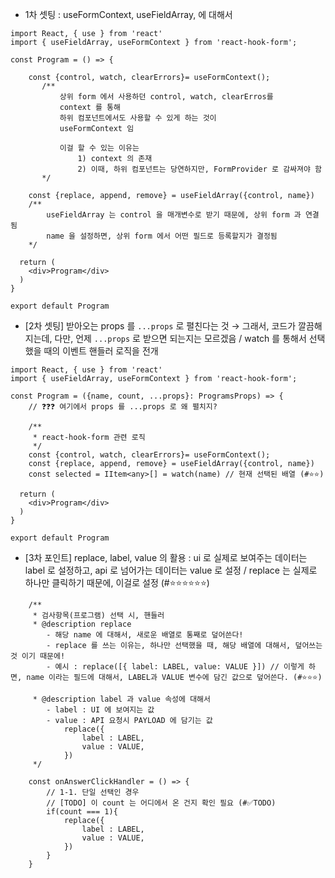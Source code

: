 - 1차 셋팅 : useFormContext, useFieldArray, 에 대해서

```tsx
import React, { use } from 'react'
import { useFieldArray, useFormContext } from 'react-hook-form';

const Program = () => {

    const {control, watch, clearErrors}= useFormContext();
	   /**
		   상위 form 에서 사용하던 control, watch, clearErros를 
		   context 를 통해 
		   하위 컴포넌트에서도 사용할 수 있게 하는 것이 
		   useFormContext 임 
		   
		   이걸 할 수 있는 이유는 
			   1) context 의 존재 
			   2) 이때, 하위 컴포넌트는 당연하지만, FormProvider 로 감싸져야 함 
	   */
    
    const {replace, append, remove} = useFieldArray({control, name})
    /**
	    useFieldArray 는 control 을 매개변수로 받기 때문에, 상위 form 과 연결됨 
	    name 을 설정하면, 상위 form 에서 어떤 필드로 등록할지가 결정됨 
    */

  return (
    <div>Program</div>
  )
}

export default Program
```

- [2차 셋팅] 받아오는 props 를 `...props` 로 펼친다는 것 → 그래서, 코드가 깔끔해지는데, 다만, 언제 `...props` 로 받으면 되는지는 모르겠음 / watch 를 통해서 선택했을 때의 이벤트 핸들러 로직을 전개

```tsx
import React, { use } from 'react'
import { useFieldArray, useFormContext } from 'react-hook-form';

const Program = ({name, count, ...props}: ProgramsProps) => {
    // ❓❓❓ 여기에서 props 를 ...props 로 왜 펼치지? 

    /**
     * react-hook-form 관련 로직
     */
    const {control, watch, clearErrors}= useFormContext();
    const {replace, append, remove} = useFieldArray({control, name})
    const selected = IItem<any>[] = watch(name) // 현재 선택된 배열 (#⭐⭐)

  return (
    <div>Program</div>
  )
}

export default Program
```

- [3차 포인트] replace, label, value 의 활용 : ui 로 실제로 보여주는 데이터는 label 로 설정하고, api 로 넘어가는 데이터는 value 로 설정 / replace 는 실제로 하나만 클릭하기 때문에, 이걸로 설정 (#⭐⭐⭐⭐⭐⭐)

```tsx
    /**
     * 검사항목(프로그램) 선택 시, 핸들러
     * @description replace 
        - 해당 name 에 대해서, 새로운 배열로 통째로 덮어쓴다! 
        - replace 를 쓰는 이유는, 하나만 선택했을 때, 해당 배열에 대해서, 덮어쓰는 것 이기 때문에!  
        - 예시 : replace([{ label: LABEL, value: VALUE }]) // 이렇게 하면, name 이라는 필드에 대해서, LABEL과 VALUE 변수에 담긴 값으로 덮어쓴다. (#⭐⭐⭐)

     * @description label 과 value 속성에 대해서 
        - label : UI 에 보여지는 값
        - value : API 요청시 PAYLOAD 에 담기는 값 
            replace({  
                label : LABEL,
                value : VALUE,
            }) 
     */

    const onAnswerClickHandler = () => {
        // 1-1. 단일 선택인 경우 
        // [TODO] 이 count 는 어디에서 온 건지 확인 필요 (#✅TODO)
        if(count === 1){
            replace({
                label : LABEL,
                value : VALUE,
            })
        }
    }

```
